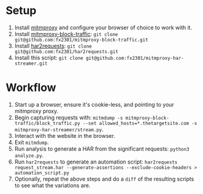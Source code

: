 # Setup

1. Install [mitmproxy](https://github.com/mitmproxy/mitmproxy) and configure your browser of choice to work with it.
1. Install [mitmproxy-block-traffic](https://github.com/fx2301/mitmproxy-block-traffic): `git clone git@github.com:fx2301/mitmproxy-block-traffic.git` 
1. Install [har2requests](https://github.com/fx2301/har2requests): `git clone git@github.com:fx2301/har2requests.git` 
1. Install this script: `git clone git@github.com:fx2301/mitmproxy-har-streamer.git`

# Workflow

1. Start up a browser, ensure it's cookie-less, and pointing to your mitmproxy proxy.
1. Begin capturing requests with: `mitmdump -s mitmproxy-block-traffic/block_traffic.py --set allowed_hosts=*.thetargetsite.com -s mitmproxy-har-streamer/stream.py`.
1. Interact with the website in the browser.
1. Exit `mitmdump`.
1. Run analysis to generate a HAR from the significant requests: `python3 analyze.py`.
1. Run `har2requests` to generate an automation script: `har2requests request_stream.har --generate-assertions --exclude-cookie-headers > automation_script.py`
1. Optionally, repeat the above steps and do a `diff` of the resulting scripts to see what the variations are.
